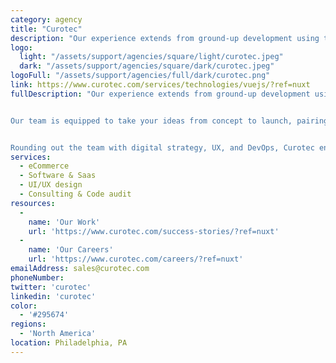 ```yaml
---
category: agency
title: "Curotec"
description: "Our experience extends from ground-up development using the Nuxt.js framework to side-by-side collaborations that make in-house teams more productive with Nuxt. Innovation doesn’t stop or start at a company’s size. That’s why our skilled Nuxt.js development team has helped a wide variety of businesses - from enterprises to digital-first startups - realize their vision with highly-usable, seamless, professionally-built applications."
logo:
  light: "/assets/support/agencies/square/light/curotec.jpeg"
  dark: "/assets/support/agencies/square/dark/curotec.jpeg"
logoFull: "/assets/support/agencies/full/dark/curotec.png"
link: https://www.curotec.com/services/technologies/vuejs/?ref=nuxt
fullDescription: "Our experience extends from ground-up development using the Nuxt.js framework to side-by-side collaborations that make in-house teams more productive with Nuxt. Innovation doesn’t stop or start at a company’s size. That’s why our skilled Nuxt.js development team has helped a wide variety of businesses - from enterprises to digital-first startups - realize their vision with highly-usable, seamless, professionally-built applications.


Our team is equipped to take your ideas from concept to launch, pairing the powerful Nuxt.js framework with complementary technologies such as Vue.js, Laravel, Node.js, WordPress, and more as well as deep software planning and design experience to transform your vision into reality. But Curotec can do more than greenfield development, drawing on the comprehensive skill set of our teams and leaders to step in at any stage of development, from planning and design to long-term support.


Rounding out the team with digital strategy, UX, and DevOps, Curotec engineers are positioned to partner with you to create beautiful, functional, and purpose-built applications."
services:
  - eCommerce
  - Software & Saas
  - UI/UX design
  - Consulting & Code audit
resources:
  -
    name: 'Our Work'
    url: 'https://www.curotec.com/success-stories/?ref=nuxt'
  -
    name: 'Our Careers'
    url: 'https://www.curotec.com/careers/?ref=nuxt'
emailAddress: sales@curotec.com
phoneNumber:
twitter: 'curotec'
linkedin: 'curotec'
color:
  - '#295674'
regions:
  - 'North America'
location: Philadelphia, PA
---
```

